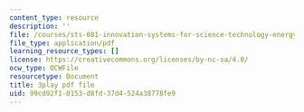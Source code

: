 ```yaml
---
content_type: resource
description: ''
file: /courses/sts-081-innovation-systems-for-science-technology-energy-manufacturing-and-health-spring-2017/99cd92f10153d8fd37d4524a38778fe9_lemfZDGJQaQ.pdf
file_type: application/pdf
learning_resource_types: []
license: https://creativecommons.org/licenses/by-nc-sa/4.0/
ocw_type: OCWFile
resourcetype: Document
title: 3play pdf file
uid: 99cd92f1-0153-d8fd-37d4-524a38778fe9
---
```

